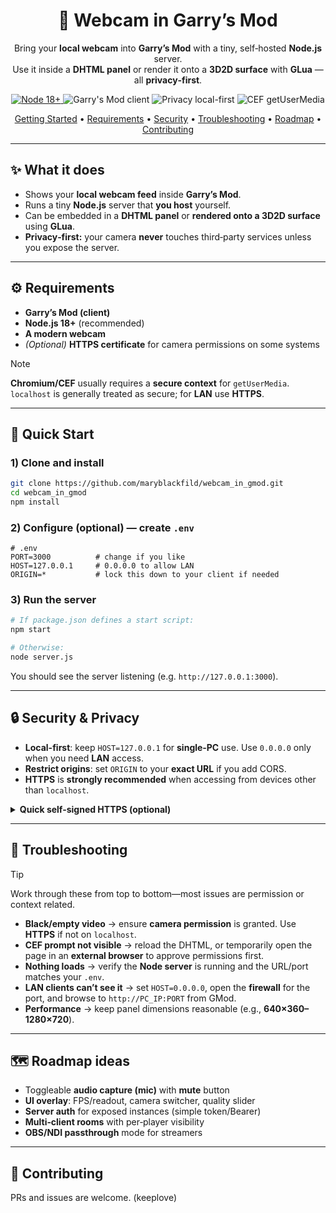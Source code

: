 <div align="center">

# 🎥 Webcam in Garry’s Mod

Bring your **local webcam** into **Garry’s Mod** with a tiny, self‑hosted **Node.js** server.  
Use it inside a **DHTML panel** or render it onto a **3D2D surface** with **GLua** — all **privacy‑first**.

<p>
  <a href="https://nodejs.org/">
    <img alt="Node 18+" src="https://img.shields.io/badge/Node-18%2B-informational?logo=node.js">
  </a>
  <img alt="Garry's Mod client" src="https://img.shields.io/badge/Garry's%20Mod-client-blue">
  <img alt="Privacy local-first" src="https://img.shields.io/badge/Privacy-local--first-success">
  <img alt="CEF getUserMedia" src="https://img.shields.io/badge/CEF-getUserMedia-lightgrey">
</p>

[Getting Started](#-quick-start) •
[Requirements](#%EF%B8%8F-requirements) •
[Security](#-security--privacy) •
[Troubleshooting](#-troubleshooting) •
[Roadmap](#-roadmap-ideas) •
[Contributing](#-contributing)

</div>

---

## ✨ What it does

- Shows your **local webcam feed** inside **Garry’s Mod**.  
- Runs a tiny **Node.js** server that **you host** yourself.  
- Can be embedded in a **DHTML panel** or **rendered onto a 3D2D surface** using **GLua**.  
- **Privacy‑first:** your camera **never** touches third‑party services unless you expose the server.

---

## ⚙️ Requirements

- **Garry’s Mod (client)**
- **Node.js 18+** (recommended)
- **A modern webcam**
- *(Optional)* **HTTPS certificate** for camera permissions on some systems

> [!NOTE]
> **Chromium/CEF** usually requires a **secure context** for `getUserMedia`.  
> `localhost` is generally treated as secure; for **LAN** use **HTTPS**.

---

## 🚀 Quick Start

### 1) Clone and install
```bash
git clone https://github.com/maryblackfild/webcam_in_gmod.git
cd webcam_in_gmod
npm install
```

### 2) Configure (optional) — create `.env`
```dotenv
# .env
PORT=3000          # change if you like
HOST=127.0.0.1     # 0.0.0.0 to allow LAN
ORIGIN=*           # lock this down to your client if needed
```

### 3) Run the server
```bash
# If package.json defines a start script:
npm start

# Otherwise:
node server.js
```

You should see the server listening (e.g. `http://127.0.0.1:3000`).

---

## 🔒 Security & Privacy

- **Local-first**: keep `HOST=127.0.0.1` for **single‑PC** use. Use `0.0.0.0` only when you need **LAN** access.
- **Restrict origins**: set `ORIGIN` to your **exact URL** if you add CORS.
- **HTTPS** is **strongly recommended** when accessing from devices other than `localhost`.

<details>
<summary><strong>Quick self-signed HTTPS (optional)</strong></summary>

```bash
mkdir -p certs
openssl req -x509 -nodes -days 365 -newkey rsa:2048 \
  -keyout certs/key.pem -out certs/cert.pem \
  -subj "/CN=localhost"
```

Then (if your `server.js` supports it) run with HTTPS env flags, or adapt `server.js` to use Node’s `https.createServer` with those certs.
</details>

---

## 🧪 Troubleshooting

> [!TIP]
> Work through these from top to bottom—most issues are permission or context related.

- **Black/empty video** → ensure **camera permission** is granted. Use **HTTPS** if not on `localhost`.
- **CEF prompt not visible** → reload the DHTML, or temporarily open the page in an **external browser** to approve permissions first.
- **Nothing loads** → verify the **Node server** is running and the URL/port matches your `.env`.
- **LAN clients can’t see it** → set `HOST=0.0.0.0`, open the **firewall** for the port, and browse to `http://PC_IP:PORT` from GMod.
- **Performance** → keep panel dimensions reasonable (e.g., **640×360–1280×720**).

---

## 🗺️ Roadmap ideas

- Toggleable **audio capture (mic)** with **mute** button
- **UI overlay**: FPS/readout, camera switcher, quality slider
- **Server auth** for exposed instances (simple token/Bearer)
- **Multi‑client rooms** with per‑player visibility
- **OBS/NDI passthrough** mode for streamers

---

## 🤝 Contributing

PRs and issues are welcome. (keeplove)
